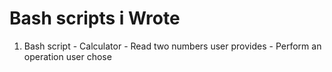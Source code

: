 # Bash scripts i Wrote
  1. Bash script - Calculator
    - Read two numbers user provides
    - Perform an operation user chose
